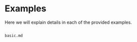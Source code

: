 # Examples

Here we will explain details in each of the provided examples.

```{toctree}

basic.md
```
